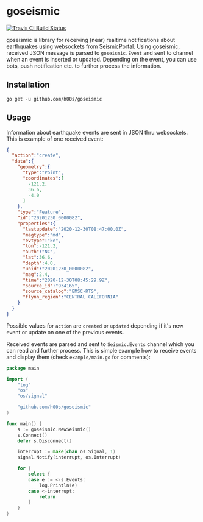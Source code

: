 # goseismic

[![Travis CI Build Status](https://travis-ci.com/h00s/goseismic.svg?branch=master)](https://travis-ci.com/github/h00s/goseismic)

goseismic is library for receiving (near) realtime notifications about earthquakes using websockets from [SeismicPortal](https://www.seismicportal.eu/realtime.html).
Using goseismic, received JSON message is parsed to `goseismic.Event` and sent to channel when an event is inserted or updated. Depending on the event, you can use bots, push notification etc. to further process the information.

## Installation

`go get -u github.com/h00s/goseismic`

## Usage

Information about earthquake events are sent in JSON thru websockets. This is example of one received event:

```json
{
  "action":"create",
  "data":{
    "geometry":{
      "type":"Point",
      "coordinates":[
        -121.2,
        36.6,
        -4.0
      ]
    },
    "type":"Feature",
    "id":"20201230_0000082",
    "properties":{
      "lastupdate":"2020-12-30T08:47:00.0Z",
      "magtype":"md",
      "evtype":"ke",
      "lon":-121.2,
      "auth":"NC",
      "lat":36.6,
      "depth":4.0,
      "unid":"20201230_0000082",
      "mag":2.4,
      "time":"2020-12-30T08:45:29.9Z",
      "source_id":"934165",
      "source_catalog":"EMSC-RTS",
      "flynn_region":"CENTRAL CALIFORNIA"
    }
  }
}
```

Possible values for `action` are `created` or `updated` depending if it's new event or update on one of the previous events.

Received events are parsed and sent to `Seismic.Events` channel which you can read and further process. This is simple example how to receive events and display them (check `example/main.go` for comments):

```go
package main

import (
	"log"
	"os"
	"os/signal"

	"github.com/h00s/goseismic"
)

func main() {
	s := goseismic.NewSeismic()
	s.Connect()
	defer s.Disconnect()

	interrupt := make(chan os.Signal, 1)
	signal.Notify(interrupt, os.Interrupt)

	for {
		select {
		case e := <-s.Events:
			log.Println(e)
		case <-interrupt:
			return
		}
	}
}
```